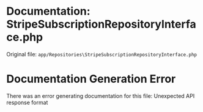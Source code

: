 # Documentation: StripeSubscriptionRepositoryInterface.php

Original file: `app/Repositories\StripeSubscriptionRepositoryInterface.php`

# Documentation Generation Error

There was an error generating documentation for this file: Unexpected API response format